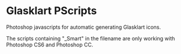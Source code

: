# Glasklart PScripts
Photoshop javascripts for automatic generating Glasklart icons.

The scripts containing "_Smart" in the filename are only working with Photoshop CS6 and Photoshop CC.
